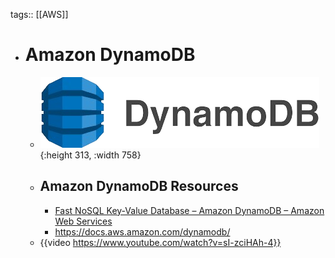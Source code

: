 tags:: [[AWS]]

- # Amazon DynamoDB
	- ![dynamodb.png](../assets/dynamodb_1703914910251_0.png){:height 313, :width 758}
	- ## Amazon DynamoDB Resources
		- [Fast NoSQL Key-Value Database – Amazon DynamoDB – Amazon Web Services](https://aws.amazon.com/dynamodb/)
		- https://docs.aws.amazon.com/dynamodb/
	- {{video https://www.youtube.com/watch?v=sI-zciHAh-4}}
